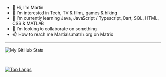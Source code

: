 - 👋 Hi, I’m Martin
- 👀 I’m interested in Tech, TV & films, games & hiking
- 🌱 I’m currently learning Java, JavaScript / Typescript, Dart, SQL, HTML, CSS & MATLAB
- 💞️ I’m looking to collaborate on something
- 📫 How to reach me Martials:matrix.org on Matrix

---

![My GitHub Stats](https://github-readme-stats.vercel.app/api/?username=h600878&count_private=true&show_icons=true)

<br>

[![Top Langs](https://github-readme-stats.vercel.app/api/top-langs/?username=h600878&layout=compact&)]()



